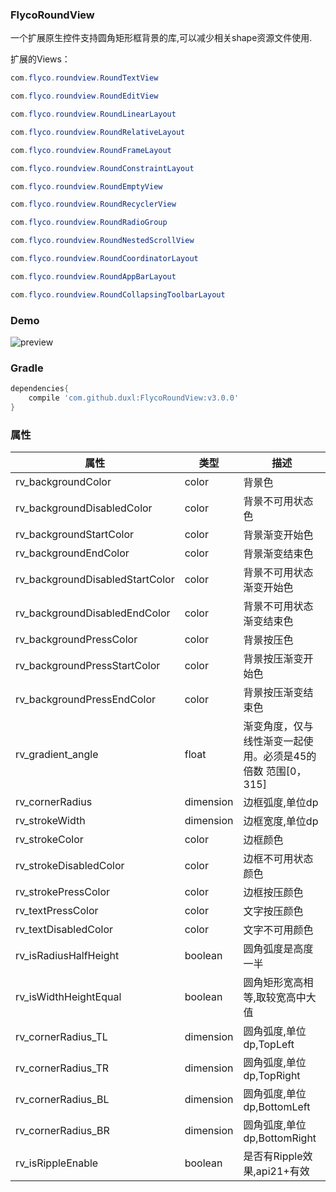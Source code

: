 ### FlycoRoundView

一个扩展原生控件支持圆角矩形框背景的库,可以减少相关shape资源文件使用.

扩展的Views：

```java
com.flyco.roundview.RoundTextView
```

```java
com.flyco.roundview.RoundEditView
```

```java
com.flyco.roundview.RoundLinearLayout
```

```java
com.flyco.roundview.RoundRelativeLayout
```

```java
com.flyco.roundview.RoundFrameLayout
```

```java
com.flyco.roundview.RoundConstraintLayout
```

```java
com.flyco.roundview.RoundEmptyView
```

```java
com.flyco.roundview.RoundRecyclerView
```

```java
com.flyco.roundview.RoundRadioGroup
```

```java
com.flyco.roundview.RoundNestedScrollView
```

```java
com.flyco.roundview.RoundCoordinatorLayout
```

```java
com.flyco.roundview.RoundAppBarLayout
```

```java
com.flyco.roundview.RoundCollapsingToolbarLayout
```



### Demo

![preview](https://github.com/duxl/FlycoRoundView/blob/master/preview.gif)

### Gradle

```groovy
dependencies{
    compile 'com.github.duxl:FlycoRoundView:v3.0.0'
}
```

### 属性

| 属性                            | 类型      | 描述                                                      |
| ------------------------------ | --------- | -------------------------------------------------------- |
| rv_backgroundColor             | color     | 背景色                                                    |
| rv_backgroundDisabledColor     | color     | 背景不可用状态色                                            |
| rv_backgroundStartColor        | color     | 背景渐变开始色                                              |
| rv_backgroundEndColor          | color     | 背景渐变结束色                                              |
| rv_backgroundDisabledStartColor| color     | 背景不可用状态渐变开始色                                     |
| rv_backgroundDisabledEndColor  | color     | 背景不可用状态渐变结束色                                     |
| rv_backgroundPressColor        | color     | 背景按压色                                                 |
| rv_backgroundPressStartColor   | color     | 背景按压渐变开始色                                          |
| rv_backgroundPressEndColor     | color     | 背景按压渐变结束色                                          |
| rv_gradient_angle              | float     | 渐变角度，仅与线性渐变一起使用。必须是45的倍数 范围[0，315]      |
| rv_cornerRadius                | dimension | 边框弧度,单位dp                                            |
| rv_strokeWidth                 | dimension | 边框宽度,单位dp                                            |
| rv_strokeColor                 | color     | 边框颜色                                                  |
| rv_strokeDisabledColor         | color     | 边框不可用状态颜色                                          |
| rv_strokePressColor            | color     | 边框按压颜色                                               |
| rv_textPressColor              | color     | 文字按压颜色                                               |
| rv_textDisabledColor           | color     | 文字不可用颜色                                             |
| rv_isRadiusHalfHeight          | boolean   | 圆角弧度是高度一半                                          |
| rv_isWidthHeightEqual          | boolean   | 圆角矩形宽高相等,取较宽高中大值                               |
| rv_cornerRadius_TL             | dimension | 圆角弧度,单位dp,TopLeft                                    |
| rv_cornerRadius_TR             | dimension | 圆角弧度,单位dp,TopRight                                   |
| rv_cornerRadius_BL             | dimension | 圆角弧度,单位dp,BottomLeft                                 |
| rv_cornerRadius_BR             | dimension | 圆角弧度,单位dp,BottomRight                                |
| rv_isRippleEnable              | boolean   | 是否有Ripple效果,api21+有效                                |



